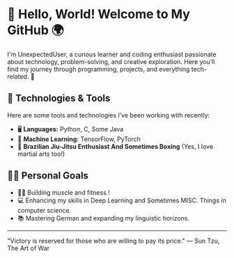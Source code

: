 # 👋 Hello, World! Welcome to My GitHub 🌍

I'm UnexpectedUser, a curious learner and coding enthusiast passionate about technology, problem-solving, and creative exploration. Here you’ll find my journey through programming, projects, and everything tech-related. 🚀

## 🔧 Technologies & Tools
Here are some tools and technologies I’ve been working with recently:

- 🖥️ **Languages:** Python, C, Some Java
- 🧠 **Machine Learning:** TensorFlow, PyTorch
- 🥋 **Brazilian Jiu-Jitsu Enthusiast And Sometimes Boxing** (Yes, I love martial arts too!)

## 🏋️‍♂️ Personal Goals
- 🏋️‍♂️ Building muscle and fitness !
- 💻 Enhancing my skills in Deep Learning and Sometimes MISC. Things in computer science.
- 📚 Mastering German and expanding my linguistic horizons.

---

"Victory is reserved for those who are willing to pay its price." — Sun Tzu, The Art of War

